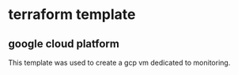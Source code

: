 # terraform template

## google cloud platform

This template was used to create a gcp vm dedicated to monitoring.
